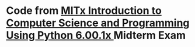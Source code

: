 # Code from [MITx Introduction to Computer Science and Programming Using Python 6.00.1x ](https://www.edx.org/course/introduction-to-computer-science-and-programming-7) Midterm Exam 
